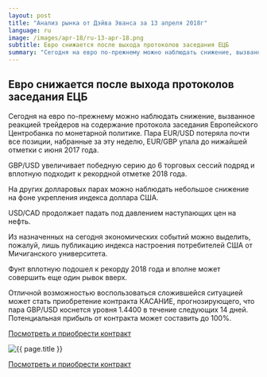 ```yaml
---
layout: post
title: "Анализ рынка от Дэйва Эванса за 13 апреля 2018г"
language: ru
image: /images/apr-18/ru-13-apr-18.png
subtitle: Евро снижается после выхода протоколов заседания ЕЦБ
summary: "Сегодня на евро по-прежнему можно наблюдать снижение, вызванное реакцией трейдеров на содержание протокола заседания Европейского Центробанка по монетарной политике. Пара EUR/USD потеряла почти все позиции"
---
```

##  Евро снижается после выхода протоколов заседания ЕЦБ

Сегодня на евро по-прежнему можно наблюдать снижение, вызванное реакцией трейдеров на содержание протокола заседания Европейского Центробанка по монетарной политике. Пара EUR/USD потеряла почти все позиции, набранные за эту неделю, EUR/GBP упала до нижайшей отметки с июня 2017 года.

GBP/USD увеличивает победную серию до 6 торговых сессий подряд и вплотную подходит к рекордной отметке 2018 года.

На других долларовых парах можно наблюдать небольшое снижение на фоне укрепления индекса доллара США.

USD/CAD продолжает падать под давлением наступающих цен на нефть.
 
 
Из назначенных на сегодня экономических событий можно выделить, пожалуй, лишь публикацию индекса настроения потребителей США от Мичиганского университета.
 
 
Фунт вплотную подошел к рекорду 2018 года и вполне может совершить еще один рывок вверх.

Отличной возможностью воспользоваться сложившейся ситуацией может стать приобретение контракта КАСАНИЕ, прогнозирующего, что пара GBP/USD коснется уровня 1.4400 в течение следующих 14 дней. Потенциальная прибыль от контракта может составить до 100%.

<a href="http://record.binary.com/_bivVDfg8lHux76XffYA0JmNd7ZgqdRLk/1/market=forex&underlying=frxGBPUSD&formname=touchnotouch&duration_amount=14&duration_units=d&amount=10&amount_type=payout&expiry_type=duration&barrier=1.44&s=1&t=AGAo0wZxiuWVUSIZnKLQvZ0co5lt24DG" target="_blank">Посмотреть и приобрести контракт</a>

<img src="{{ site.url }}/images/apr-18/ru-13-apr-18.png" alt="{{ page.title }}"  title="{{ page.title }}">

<a href="%LINK%%?https://www.binary.com/d/trade.cgi?market=forex&underlying=frxGBPUSD&formname=touchnotouch&duration_amount=14&duration_units=d&amount=10&amount_type=payout&expiry_type=duration&barrier=1.44&s=1&t=AGAo0wZxiuWVUSIZnKLQvZ0co5lt24DG" target="_blank">Посмотреть и приобрести контракт</a>
